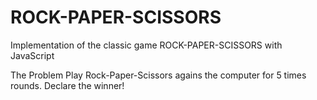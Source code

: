 # ROCK-PAPER-SCISSORS
Implementation of the classic game ROCK-PAPER-SCISSORS with JavaScript

The Problem 
    Play Rock-Paper-Scissors agains the computer for 5 times rounds.
    Declare the winner! 
